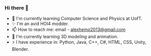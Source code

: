 ### Hi there 👋

<!--
**DeathByThermodynamics/DeathByThermodynamics** is a ✨ _special_ ✨ repository because its `README.md` (this file) appears on your GitHub profile.

Here are some ideas to get you started:

- 🔭 I’m currently working on ...
- 🌱 I’m currently learning ...
- 👯 I’m looking to collaborate on ...
- 🤔 I’m looking for help with ...
- 💬 Ask me about ...
- 📫 How to reach me: ...
- 😄 Pronouns: ...
- ⚡ Fun fact: ...
-->

- 🔭 I'm currently learning Computer Science and Physics at UofT.
- ✨ I'm an avid HOI4 modder.
- 📫 How to reach me: email - alexhemo2013@gmail.com
- 🤔 I'm currently learning 3D modeling and animation.
- ⚡ I have experience in: Python, Java, C++, C#, HTML, CSS, Unity, Blender.
